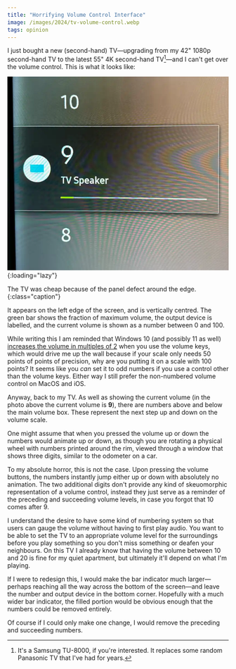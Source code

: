 ```yaml
---
title: "Horrifying Volume Control Interface"
image: /images/2024/tv-volume-control.webp
tags: opinion
---
```


I just bought a new (second-hand) TV—upgrading from my 42" 1080p second-hand TV to the latest 55" 4K second-hand TV[^new-tv]—and I can't get over the volume control. This is what it looks like:

[^new-tv]: It's a Samsung TU-8000, if you're interested. It replaces some random Panasonic TV that I've had for years.

![The volume control](/images/2024/tv-volume-control.webp)
{:loading="lazy"}

The TV was cheap because of the panel defect around the edge.
{:class="caption"}

It appears on the left edge of the screen, and is vertically centred. The green bar shows the fraction of maximum volume, the output device is labelled, and the current volume is shown as a number between 0 and 100.

While writing this I am reminded that Windows 10 (and possibly 11 as well) [increases the volume in multiples of 2](https://devblogs.microsoft.com/oldnewthing/20170321-00/?p=95795) when you use the volume keys, which would drive me up the wall because if your scale only needs 50 points of points of precision, why are you putting it on a scale with 100 points? It seems like you _can_ set it to odd numbers if you use a control other than the volume keys. Either way I still prefer the non-numbered volume control on MacOS and iOS.

Anyway, back to my TV. As well as showing the current volume (in the photo above the current volume is **9**), there are numbers above and below the main volume box. These represent the next step up and down on the volume scale.

One might assume that when you pressed the volume up or down the numbers would animate up or down, as though you are rotating a physical wheel with numbers printed around the rim, viewed through a window that shows three digits, similar to the odometer on a car.

To my absolute horror, this is not the case. Upon pressing the volume buttons, the numbers instantly jump either up or down with absolutely no animation. The two additional digits don't provide any kind of skeuomorphic representation of a volume control, instead they just serve as a reminder of the preceding and succeeding volume levels, in case you forgot that 10 comes after 9.

I understand the desire to have some kind of numbering system so that users can gauge the volume without having to first play audio. You want to be able to set the TV to an appropriate volume level for the surroundings before you play something so you don't miss something or deafen your neighbours. On this TV I already know that having the volume between 10 and 20 is fine for my quiet apartment, but ultimately it'll depend on what I'm playing.

If I were to redesign this, I would make the bar indicator much larger—perhaps reaching all the way across the bottom of the screen—and leave the number and output device in the bottom corner. Hopefully with a much wider bar indicator, the filled portion would be obvious enough that the numbers could be removed entirely.

Of course if I could only make one change, I would remove the preceding and succeeding numbers.
